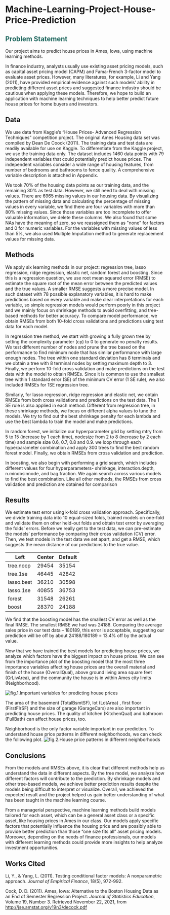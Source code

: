 # Machine-Learning-Project-House-Price-Prediction
## <span style="color:#1D665D;">Problem Statement</span>
Our project aims to predict house prices in Ames, Iowa, using machine learning methods.

In finance industry, analysts usually use existing asset pricing models, such as capital asset pricing model (CAPM) and Fama-French 3-factor model to evaluate asset prices. However, many literatures, for example, Li and Yang (2011), have provided empirical evidence against such models’ ability in predicting different asset prices and suggested finance industry should be cautious when applying these models. Therefore, we hope to build an application with machine learning techniques to help better predict future house prices for home buyers and investors. 

## Data
We use data from Kaggle’s “House Prices- Advanced Regression Techniques” competition project. The original Ames Housing data set was compiled by Dean De Coock (2011). The training data and test data are readily available for use on Kaggle. To differentiate from the Kaggle project, we use the training data only. The dataset includes 1460 data points with 79 independent variables that could potentially predict house prices. The independent variables consider a wide range of housing features, from number of bedrooms and bathrooms to fence quality. A comprehensive variable description is attached in Appendix. 

We took 70% of the housing data points as our training data, and the remaining 30% as test data. However, we still need to deal with missing values. There are 6965 missing values in our housing data. By visualizing the pattern of missing data and calculating the percentage of missing values in every variable, we find there are four variables with more than 80% missing values. Since those variables are too incomplete to offer valuable information, we delete these columns. We also found that some NAs have the meaning of zero, so we reassigned them as "none" for factors and 0 for numeric variables. For the variables with missing values of less than 5%, we also used Multiple Imputation method to generate replacement values for missing data.

## Methods
We apply six learning methods in our project: regression tree, lasso regression, ridge regression, elastic net, random forest and boosting. Since this is a regression question, we use root mean squared error (RMSE) to estimate the square root of the mean error between the predicted values and the true values. A smaller RMSE suggests a more precise model. In such dataset with 78 possible explanatory variables, it is hard to make predictions based on every variable and make clear interpretations for each variable, so simple regression models would perform poorly in this project and we mainly focus on shrinkage methods to avoid overfitting, and tree-based methods for better accuracy. To compare model performance, we obtain RMSEs from both 10-fold cross validations and predictions using test data for each model.

In regression tree method, we start with growing a fully grown tree by setting the complexity parameter (cp) to 0 to generate no penalty results. We test different number of nodes and prune the tree based on the performance to find minimum node that has similar performance with large enough nodes. The tree within one standard deviation has 8 terminals and we obtain a tree with 8 terminal nodes by setting maximum depth to 3. Finally, we perform 10-fold cross validation and make predictions on the test data with the model to obtain RMSEs. Since it is common to use the smallest tree within 1 standard error (SE) of the minimum CV error (1 SE rule), we also included RMSEs for 1SE regression tree.

Similarly, for lasso regression, ridge regression and elastic net, we obtain RMSEs from both cross validations and predictions on the test data. The 1 SE rule is also applied in each method. Different from regression tree, in these shrinkage methods, we focus on different alpha values to tune the models. We try to find out the best shrinkage penalty for each lambda and use the best lambda to train the model and make predictions. 

In random forest, we initialize our hyperparameter grid by setting mtry from 5 to 15 (increase by 1 each time), nodesize from 2 to 8 (increase by 2 each time) and sample size 0.6, 0.7, 0.8 and 0.9. we loop through each hyperparameter combination and apply 300 trees to find the best random forest model. Finally, we obtain RMSEs from cross validation and prediction.

In boosting, we also begin with performing a grid search, which includes different values for four hyperparameters- shrinkage, interaction.depth, n.minobsinnode, and bag.fraction. We again search across various models to find the best combination. Like all other methods, the RMSEs from cross validation and prediction are obtained for comparison

## Results
We estimate test error using k-fold cross validation approach. Specifically, we divide training data into 10 equal-sized folds, trained models on one-fold and validate them on other held-out folds and obtain test error by averaging the folds' errors.  Before we really get to the test data, we can pre-estimate the models’ performance by comparing their cross validation (CV) error. Then, we test models in the test data we set apart, and get a RMSE, which suggests the mean distance of our predictions to the true value.

| Left | Center | Default |
| ---- | ------ | --------|
| tree.nocp | 29454 | 35154 |
| tree.1se | 46445 | 42842 |
| lasso.best | 36210 | 30598 |
| lasso.1se | 40855 | 36753 |
| forest | 31548 | 26261 |
| boost | 28370 | 24188 |


We find that the boosting model has the smallest CV error as well as the final RMSE. The smallest RMSE we had was 24188. Comparing the average sales price in our test data – 180189, this error is acceptable, suggesting our prediction will be off by about 24188/180189 = 13.4% off by the actual value.

Now that we have trained the best models for predicting house prices, we analyze which factors have the biggest impact on house prices. We can see from the importance plot of the boosting model that the most three importance variables affecting house prices are the overall material and finish of the house (OverallQual), above ground living area square feet (GrLivArea), and the community the house is in within Ames city limits (Neighborhood).  

![fig.1.Important variables for predicting house prices](https://user-images.githubusercontent.com/99046089/152629680-a6852c0f-621a-41e3-98e6-0f5f01f783ec.png)

The area of the basement (TotalBsmtSF), lot (LotArea) , first floor (FirstFlrSF) and the size of garage (GarageCars) are also important in predicting house prices. The quality of kitchen (KitchenQual) and bathroom (FullBath) can affect house prices, too. 

Neighborhood is the only factor variable important in our prediction. To understand house price patterns in different neighborhoods, we can check the following plot.
![fig.2.House price patterns in different neighborhoods](https://user-images.githubusercontent.com/99046089/152629706-f389789e-acb7-40f6-b938-62628d622b16.png)


## Conclusions
From the models and RMSEs above, it is clear that different methods help us understand the data in different aspects. By the tree model, we analyze how different factors will contribute to the prediction. By shrinkage models and other tree-based models, we achieve better prediction results despite the models being difficult to interpret or visualize. Overall, we achieved the expected result and the project helped us gain better understanding of what has been taught in the machine learning course. 

From a managerial perspective, machine learning methods build models tailored for each asset, which can be a general asset class or a specific asset, like housing prices in Ames in our class. Our models apply specific factors that potentially influence the housing price and are possibly able to provide better prediction than those “one size fits all” asset pricing models. Moreover, depending on the needs of finance professionals, our models with different learning methods could provide more insights to help analyze investment opportunities.

## Works Cited
Li, Y., & Yang, L. (2011). Testing conditional factor models: A nonparametric approach. *Journal of Empirical Finance*, 18(5), 972-992. 

Cock, D. D. (2011). Ames, Iowa: Alternative to the Boston Housing Data as an End of Semester Regression Project. *Journal of Statistics Education*, Volume 19, Number 3. Retrieved November 22, 2021, from http://jse.amstat.org/v19n3/decock.pdf

